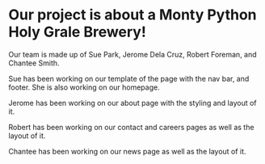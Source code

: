 # Our project is about a Monty Python Holy Grale Brewery!

Our team is made up of Sue Park, Jerome Dela Cruz, Robert Foreman, and Chantee Smith.

Sue has been working on our template of the page with the nav bar, and footer. She is also working on our homepage.

Jerome has been working on our about page with the styling and layout of it.

Robert has been working on our contact and careers pages as well as the layout of it.

Chantee has been working on our news page as well as the layout of it.
